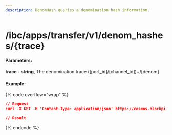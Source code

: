 ```yaml
---
description: DenomHash queries a denomination hash information.
---
```


# /ibc/apps/transfer/v1/denom\_hashes/{trace}

#### **Parameters:**

**trace - string**, The denomination trace (\[port\_id]/\[channel\_id])+/\[denom]

#### Example:

{% code overflow="wrap" %}
```json
// Request
curl -X GET -H 'Content-Type: application/json' https://cosmos.blockpi.network/lcd/v1/<your-api-key>/ibc/apps/transfer/v1/denom_hashes/{trace}

// Result

```
{% endcode %}
